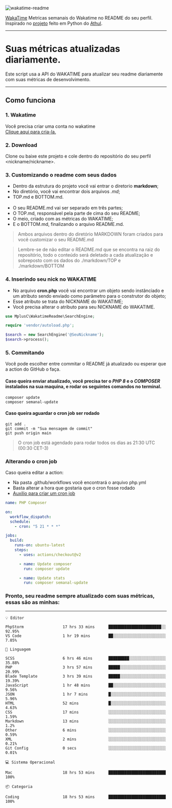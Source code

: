 ![wakatime-readme](https://socialify.git.ci/bymatheus/wakatime-readme/image?description=1&descriptionEditable=M%C3%A9tricas%20semanais%20do%20Wakatime%20no%20seu%20README%20de%20perfil.&font=KoHo&forks=1&language=1&owner=1&pattern=Signal&stargazers=1&theme=Dark)

[WakaTime](https://wakatime.com) Metricas semanais do Wakatime no README do seu perfil. <br>
Inspirado no [projeto](https://github.com/athul/waka-readme) feito em Python do [Athul](https://github.com/athul).
___

# Suas métricas atualizadas diariamente.
Este script usa a API do WAKATIME para atualizar seu readme diariamente com suas métricas de desenvolvimento.

___

## Como funciona

### 1. Wakatime
Você precisa criar uma conta no wakatime <br>
[Clique aqui para cria-la.](https://wakatime.com) 

### 2. Download
Clone ou baixe este projeto e cole dentro do repositório do seu perfil <nickname/nickname>.

### 3. Customizando o readme com seus dados
- Dentro da estrutura do projeto você vai entrar o diretorio **markdown**;  
- No diretório, você vai encontrar dois arquivos *.md*;
- TOP.md e BOTTOM.md.
<br><br>
- O seu README.md vai ser separado em três partes; 
- O TOP.md, responsável pela parte de cima do seu README;
- O meio, criado com as métricas do WAKATIME;
- E o BOTTOM.md, finalizando o arquivo README.md.<br>

> Ambos arquivos dentro do diretório MARKDOWN foram criados para você customizar o seu README.md

> Lembre-se de não editar o README.md que se encontra na raiz do repositório, todo o conteúdo será deletado a cada atualização e sobreposto com os dados do ./markdown/TOP e ./markdown/BOTTOM

### 4. Inserindo seu nick no WAKATIME
- No arquivo **cron.php** você vai encontrar um objeto sendo instânciado e um atributo sendo enviado como parâmetro para o construtor do objeto;
- Esse atributo se trata do NICKNAME do WAKATIME;
- Você precisa alterar o atributo para seu NICKNAME do WAKATIME.

```php
use MplusC\WakatimeReadme\SearchEngine;

require 'vendor/autoload.php';

$search = new SearchEngine('@SeuNickname');
$search->process();
```

### 5. Commitando
Você pode escolher entre commitar o README já atualizado ou esperar que a action do GitHub o faça. <br>

#### Caso queira enviar atualizado, você precisa ter o *PHP 8* e o *COMPOSER* instalados na sua maquina, e rodar os seguintes comandos no terminal.
```composer
composer update
composer semanal-update 
```

#### Caso queira aguardar o cron job ser rodado 
```git 
git add .
git commit -m "Sua mensagem de commit"
git push origin main
```

>O cron job está agendado para rodar todos os dias as 21:30 UTC (00:30 CET-3) 

### Alterando o cron job
Caso queira editar a action:

- Na pasta .github/workflows você encontrará o arquivo php.yml
- Basta alterar a hora que gostaria que o cron fosse rodado
- [Auxilio para criar um cron job](https://crontab.guru)

```yml
name: PHP Composer

on:
  workflow_dispatch:
  schedule:
    - cron: "5 21 * * *"

jobs:
  build:
    runs-on: ubuntu-latest
    steps:
      - uses: actions/checkout@v2

      - name: Update composer
        run: composer update

      - name: Update stats
        run: composer semanal-update
```

### Pronto, seu readme sempre atualizado com suas métricas, essas são as minhas:

___
```text
💡 Editor

PhpStorm                 17 hrs 33 mins      ███████████████████████░░     92.95%
VS Code                  1 hr 19 mins        ██░░░░░░░░░░░░░░░░░░░░░░░      7.05%
```
```text
💬 Linguagem

SCSS                     6 hrs 46 mins       █████████░░░░░░░░░░░░░░░░     35.88%
PHP                      3 hrs 57 mins       █████░░░░░░░░░░░░░░░░░░░░     20.99%
Blade Template           3 hrs 39 mins       █████░░░░░░░░░░░░░░░░░░░░     19.39%
JavaScript               1 hr 48 mins        ██░░░░░░░░░░░░░░░░░░░░░░░      9.56%
JSON                     1 hr 7 mins         █░░░░░░░░░░░░░░░░░░░░░░░░      5.96%
HTML                     52 mins             █░░░░░░░░░░░░░░░░░░░░░░░░      4.63%
CSS                      17 mins             ░░░░░░░░░░░░░░░░░░░░░░░░░      1.59%
Markdown                 13 mins             ░░░░░░░░░░░░░░░░░░░░░░░░░       1.2%
Other                    6 mins              ░░░░░░░░░░░░░░░░░░░░░░░░░      0.59%
XML                      2 mins              ░░░░░░░░░░░░░░░░░░░░░░░░░      0.21%
Git Config               0 secs              ░░░░░░░░░░░░░░░░░░░░░░░░░      0.01%
```
```text
💻 Sistema Operacional

Mac                      18 hrs 53 mins      █████████████████████████       100%
```
```text
📦 Categoria

Coding                   18 hrs 53 mins      █████████████████████████       100%
```
